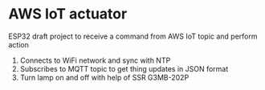 # AWS IoT actuator

ESP32 draft project to receive a command from AWS IoT topic and perform action

1. Connects to WiFi network and sync with NTP
2. Subscribes to MQTT topic to get thing updates in JSON format
3. Turn lamp on and off with help of SSR G3MB-202P

